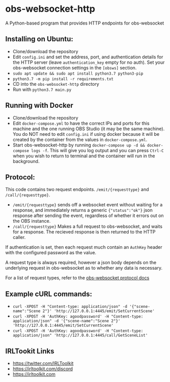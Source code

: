 # obs-websocket-http
A Python-based program that provides HTTP endpoints for obs-websocket

## Installing on Ubuntu:
- Clone/download the repository
- Edit `config.ini` and set the address, port, and authentication details for the HTTP server (leave `authentication_key` empty for no auth). Set your obs-websocket connection settings in the `[obsws]` section.
- `sudo apt update && sudo apt install python3.7 python3-pip`
- `python3.7 -m pip install -r requirements.txt`
- CD into the `obs-websocket-http` directory
- Run with `python3.7 main.py`

## Running with Docker

- Clone/download the repository
- Edit `docker-compose.yml` to have the correct IPs and ports for this machine and the one running OBS Studio (it may be the same machine). You do NOT need to edit `config.ini` if using docker because it will be created by the container from the values in `docker-compose.yml`.
- Start obs-websocket-http by running `docker-compose up -d && docker-compose logs -f`. This will give you log output and you can press `Ctrl-C` when you wish to return to terminal and the container will run in the background.

## Protocol:
This code contains two request endpoints. `/emit/{requesttype}` and `/call/{requesttype}`.
- `/emit/{requesttype}` sends off a websocket event without waiting for a response, and immediately returns a generic `{"status":"ok"}` json response after sending the event, regardless of whether it errors out on the OBS instance.
- `/call/{requesttype}` Makes a full request to obs-websocket, and waits for a response. The recieved response is then returned to the HTTP caller.

If authentication is set, then each request much contain an `AuthKey` header with the configured password as the value.

A request type is always required, however a json body depends on the underlying request in obs-websocket as to whether any data is necessary.

For a list of request types, refer to the [obs-websocket protocol docs](https://github.com/Palakis/obs-websocket/blob/4.x-current/docs/generated/protocol.md#requests)

## Example cURL commands:
- `curl -XPOST -H "Content-type: application/json" -d '{"scene-name":"Scene 2"}' 'http://127.0.0.1:4445/emit/SetCurrentScene'`
- `curl -XPOST -H 'AuthKey: agoodpassword' -H "Content-type: application/json" -d '{"scene-name":"Scene 2"}' 'http://127.0.0.1:4445/emit/SetCurrentScene'`
- `curl -XPOST -H 'AuthKey: agoodpassword' -H "Content-type: application/json" 'http://127.0.0.1:4445/call/GetSceneList'`

## IRLTookit Links

- https://twitter.com/IRLToolkit
- https://irltoolkit.com/discord
- https://irltoolkit.com
